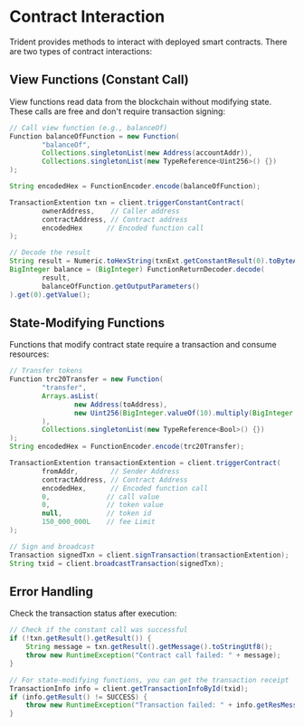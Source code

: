# Contract Interaction

Trident provides methods to interact with deployed smart contracts. There are two types of contract interactions:

## View Functions (Constant Call)

View functions read data from the blockchain without modifying state. These calls are free and don't require transaction signing:

```java
// Call view function (e.g., balanceOf)
Function balanceOfFunction = new Function(
        "balanceOf",
        Collections.singletonList(new Address(accountAddr)),
        Collections.singletonList(new TypeReference<Uint256>() {})
);

String encodedHex = FunctionEncoder.encode(balanceOfFunction);

TransactionExtention txn = client.triggerConstantContract(
        ownerAddress,    // Caller address
        contractAddress, // Contract address
        encodedHex      // Encoded function call
);

// Decode the result
String result = Numeric.toHexString(txnExt.getConstantResult(0).toByteArray());
BigInteger balance = (BigInteger) FunctionReturnDecoder.decode(
        result, 
        balanceOfFunction.getOutputParameters()
).get(0).getValue();
```

## State-Modifying Functions

Functions that modify contract state require a transaction and consume resources:

```java
// Transfer tokens
Function trc20Transfer = new Function(
        "transfer",
        Arrays.asList(
                new Address(toAddress),
                new Uint256(BigInteger.valueOf(10).multiply(BigInteger.valueOf(10).pow(6))) //decimals
        ),
        Collections.singletonList(new TypeReference<Bool>() {})
);
String encodedHex = FunctionEncoder.encode(trc20Transfer);

TransactionExtention transactionExtention = client.triggerContract(
        fromAddr,        // Sender Address
        contractAddress, // Contract Address
        encodedHex,      // Encoded function call
        0,              // call value
        0,              // token value
        null,           // token id
        150_000_000L    // fee Limit
);

// Sign and broadcast
Transaction signedTxn = client.signTransaction(transactionExtention);
String txid = client.broadcastTransaction(signedTxn);
```

## Error Handling

Check the transaction status after execution:

```java
// Check if the constant call was successful
if (!txn.getResult().getResult()) {
    String message = txn.getResult().getMessage().toStringUtf8();
    throw new RuntimeException("Contract call failed: " + message);
}

// For state-modifying functions, you can get the transaction receipt
TransactionInfo info = client.getTransactionInfoById(txid);
if (info.getResult() != SUCCESS) {
    throw new RuntimeException("Transaction failed: " + info.getResMessage().toStringUtf8());
}
```
